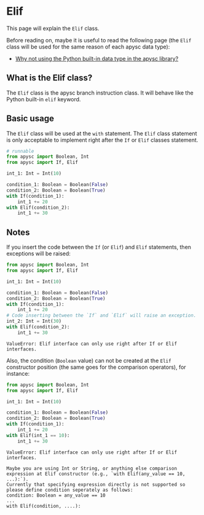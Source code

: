 # Elif

This page will explain the `Elif` class.

Before reading on, maybe it is useful to read the following page (the `Elif` class will be used for the same reason of each apysc data type):

- [Why not using the Python built-in data type in the apysc library?](why_not_using_python_builtin_data_type.md)

## What is the Elif class?

The `Elif` class is the apysc branch instruction class. It will behave like the Python built-in `elif` keyword.

## Basic usage

The `Elif` class will be used at the `with` statement. The `Elif` class statement is only acceptable to implement right after the `If` or `Elif` classes statement.

```py
# runnable
from apysc import Boolean, Int
from apysc import If, Elif

int_1: Int = Int(10)

condition_1: Boolean = Boolean(False)
condition_2: Boolean = Boolean(True)
with If(condition_1):
    int_1 += 20
with Elif(condition_2):
    int_1 += 30
```

## Notes

If you insert the code between the `If` (or `Elif`) and `Elif` statements, then exceptions will be raised:

```py
from apysc import Boolean, Int
from apysc import If, Elif

int_1: Int = Int(10)

condition_1: Boolean = Boolean(False)
condition_2: Boolean = Boolean(True)
with If(condition_1):
    int_1 += 20
# Code inserting between the `If` and `Elif` will raise an exception.
int_2: Int = Int(30)
with Elif(condition_2):
    int_1 += 30
```

```
ValueError: Elif interface can only use right after If or Elif interfaces.
```

Also, the condition (`Boolean` value) can not be created at the `Elif` constructor position (the same goes for the comparison operators), for instance:

```py
from apysc import Boolean, Int
from apysc import If, Elif

int_1: Int = Int(10)

condition_1: Boolean = Boolean(False)
condition_2: Boolean = Boolean(True)
with If(condition_1):
    int_1 += 20
with Elif(int_1 == 10):
    int_1 += 30
```

```
ValueError: Elif interface can only use right after If or Elif interfaces.

Maybe you are using Int or String, or anything else comparison expression at Elif constructor (e.g., `with Elif(any_value == 10, ...):`).
Currently that specifying expression directly is not supported so please define condition seperately as follows:
condition: Boolean = any_value == 10
...
with Elif(condition, ....):
```
